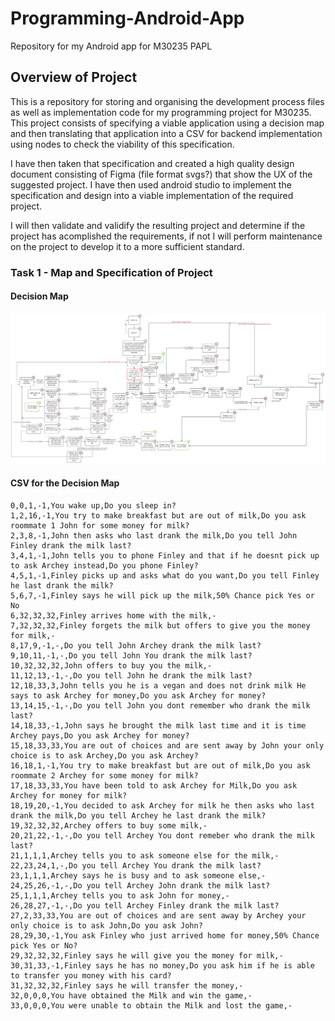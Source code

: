 # Programming-Android-App
Repository for my Android app for M30235 PAPL

## Overview of Project

This is a repository for storing and organising the development process files as well as implementation code for my programming project for M30235. This project consists of specifying a viable application using a decision map and then translating that application into a CSV for backend implementation using nodes to check the viability of this specification.  

I have then taken that specification and created a high quality design document consisting of Figma (file format svgs?) that show the UX of the suggested project. I have then used android studio to implement the specification and design into a viable implementation of the required project.  

I will then validate and validify the resulting project and determine if the project has acomplished the requirements, if not I will perform maintenance on the project to develop it to a more sufficient standard.

### Task 1 - Map and Specification of Project

#### Decision Map

![DecisionMap](DecisionMap/Updated%20Decision%20Map.svg)

#### CSV for the Decision Map

```
0,0,1,-1,You wake up,Do you sleep in?
1,2,16,-1,You try to make breakfast but are out of milk,Do you ask roommate 1 John for some money for milk?
2,3,8,-1,John then asks who last drank the milk,Do you tell John Finley drank the milk last?
3,4,1,-1,John tells you to phone Finley and that if he doesnt pick up to ask Archey instead,Do you phone Finley?
4,5,1,-1,Finley picks up and asks what do you want,Do you tell Finley he last drank the milk?
5,6,7,-1,Finley says he will pick up the milk,50% Chance pick Yes or No
6,32,32,32,Finley arrives home with the milk,-
7,32,32,32,Finley forgets the milk but offers to give you the money for milk,-
8,17,9,-1,-,Do you tell John Archey drank the milk last?
9,10,11,-1,-,Do you tell John You drank the milk last?
10,32,32,32,John offers to buy you the milk,-
11,12,13,-1,-,Do you tell John he drank the milk last?
12,18,33,3,John tells you he is a vegan and does not drink milk He says to ask Archey for money,Do you ask Archey for money?
13,14,15,-1,-,Do you tell John you dont remember who drank the milk last?
14,18,33,-1,John says he brought the milk last time and it is time Archey pays,Do you ask Archey for money?
15,18,33,33,You are out of choices and are sent away by John your only choice is to ask Archey,Do you ask Archey?
16,18,1,-1,You try to make breakfast but are out of milk,Do you ask roommate 2 Archey for some money for milk?
17,18,33,33,You have been told to ask Archey for Milk,Do you ask Archey for money for milk?
18,19,20,-1,You decided to ask Archey for milk he then asks who last drank the milk,Do you tell Archey he last drank the milk?
19,32,32,32,Archey offers to buy some milk,-
20,21,22,-1,-,Do you tell Archey You dont remeber who drank the milk last?
21,1,1,1,Archey tells you to ask someone else for the milk,-
22,23,24,1,-,Do you tell Archey You drank the milk last?
23,1,1,1,Archey says he is busy and to ask someone else,-
24,25,26,-1,-,Do you tell Archey John drank the milk last?
25,1,1,1,Archey tells you to ask John for money,-
26,28,27,-1,-,Do you tell Archey Finley drank the milk last?
27,2,33,33,You are out of choices and are sent away by Archey your only choice is to ask John,Do you ask John?
28,29,30,-1,You ask Finley who just arrived home for money,50% Chance pick Yes or No?
29,32,32,32,Finley says he will give you the money for milk,-
30,31,33,-1,Finley says he has no money,Do you ask him if he is able to transfer you money with his card?
31,32,32,32,Finley says he will transfer the money,-
32,0,0,0,You have obtained the Milk and win the game,-
33,0,0,0,You were unable to obtain the Milk and lost the game,-
```
